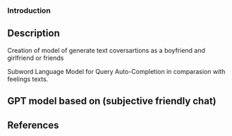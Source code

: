 ### Introduction

## Description 


Creation of model of generate text coversartions as a boyfriend and girlfriend or friends

Subword Language Model for Query Auto-Completion in comparasion with feelings texts.


## GPT model based on (subjective friendly chat)




## References




